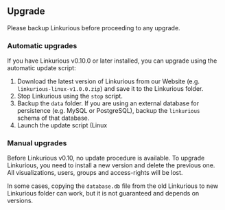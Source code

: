 ## Upgrade

<div class="alert alert-danger">
    Please backup Linkurious before proceeding to any upgrade.
</div>

### Automatic upgrades

If you have Linkurious v0.10.0 or later installed, you can upgrade using the automatic update script:

1. Download the latest version of Linkurious from our Website (e.g. `linkurious-linux-v1.0.0.zip`) and save it to the Linkurious folder.
2. Stop Linkurious using the `stop` script.
3. Backup the `data` folder. If you are using an external database for persistence (e.g. MySQL or PostgreSQL), backup the `linkurious` schema of that database.
4. Launch the update script (Linux

### Manual upgrades

Before Linkurious v0.10, no update procedure is available. To upgrade Linkurious, you need to install a new version and delete the previous one. All visualizations, users, groups and access-rights will be lost.

In some cases, copying the `database.db` file from the old Linkurious to new Linkurious folder can work, but it is not guaranteed and depends on versions.
